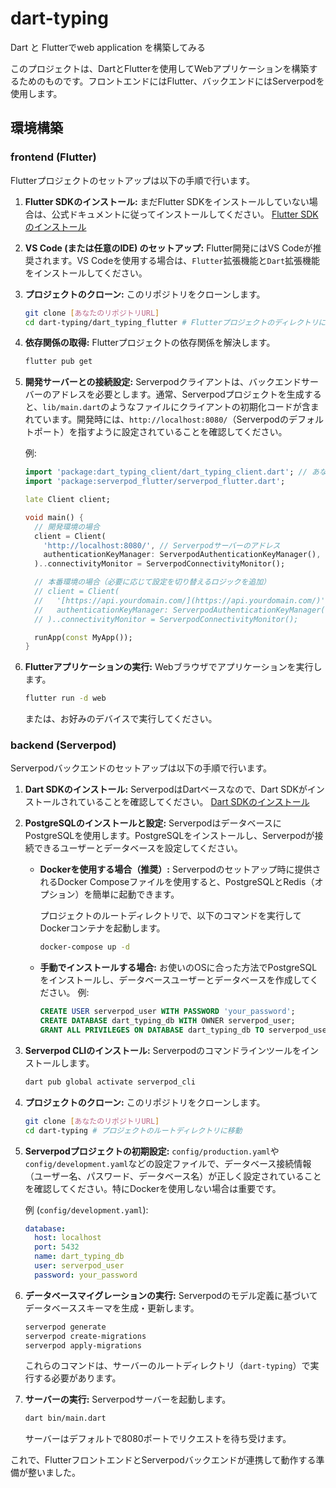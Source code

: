 # dart-typing

Dart と Flutterでweb application を構築してみる

このプロジェクトは、DartとFlutterを使用してWebアプリケーションを構築するためのものです。フロントエンドにはFlutter、バックエンドにはServerpodを使用します。

## 環境構築

### frontend (Flutter)

Flutterプロジェクトのセットアップは以下の手順で行います。

1.  **Flutter SDKのインストール:**
    まだFlutter SDKをインストールしていない場合は、公式ドキュメントに従ってインストールしてください。
    [Flutter SDKのインストール](https://flutter.dev/docs/get-started/install)

2.  **VS Code (または任意のIDE) のセットアップ:**
    Flutter開発にはVS Codeが推奨されます。VS Codeを使用する場合は、`Flutter`拡張機能と`Dart`拡張機能をインストールしてください。

3.  **プロジェクトのクローン:**
    このリポジトリをクローンします。
    ```bash
    git clone [あなたのリポジトリURL]
    cd dart-typing/dart_typing_flutter # Flutterプロジェクトのディレクトリに移動
    ```

4.  **依存関係の取得:**
    Flutterプロジェクトの依存関係を解決します。
    ```bash
    flutter pub get
    ```

5.  **開発サーバーとの接続設定:**
    Serverpodクライアントは、バックエンドサーバーのアドレスを必要とします。通常、Serverpodプロジェクトを生成すると、`lib/main.dart`のようなファイルにクライアントの初期化コードが含まれています。開発時には、`http://localhost:8080/`（Serverpodのデフォルトポート）を指すように設定されていることを確認してください。

    例:
    ```dart
    import 'package:dart_typing_client/dart_typing_client.dart'; // あなたのプロジェクト名に合わせる
    import 'package:serverpod_flutter/serverpod_flutter.dart';

    late Client client;

    void main() {
      // 開発環境の場合
      client = Client(
        'http://localhost:8080/', // Serverpodサーバーのアドレス
        authenticationKeyManager: ServerpodAuthenticationKeyManager(),
      )..connectivityMonitor = ServerpodConnectivityMonitor();

      // 本番環境の場合（必要に応じて設定を切り替えるロジックを追加）
      // client = Client(
      //   '[https://api.yourdomain.com/](https://api.yourdomain.com/)',
      //   authenticationKeyManager: ServerpodAuthenticationKeyManager(),
      // )..connectivityMonitor = ServerpodConnectivityMonitor();

      runApp(const MyApp());
    }
    ```

6.  **Flutterアプリケーションの実行:**
    Webブラウザでアプリケーションを実行します。
    ```bash
    flutter run -d web
    ```
    または、お好みのデバイスで実行してください。

### backend (Serverpod)

Serverpodバックエンドのセットアップは以下の手順で行います。

1.  **Dart SDKのインストール:**
    ServerpodはDartベースなので、Dart SDKがインストールされていることを確認してください。
    [Dart SDKのインストール](https://dart.dev/get-dart)

2.  **PostgreSQLのインストールと設定:**
    ServerpodはデータベースにPostgreSQLを使用します。PostgreSQLをインストールし、Serverpodが接続できるユーザーとデータベースを設定してください。

    * **Dockerを使用する場合（推奨）:**
        Serverpodのセットアップ時に提供されるDocker Composeファイルを使用すると、PostgreSQLとRedis（オプション）を簡単に起動できます。

        プロジェクトのルートディレクトリで、以下のコマンドを実行してDockerコンテナを起動します。
        ```bash
        docker-compose up -d
        ```

    * **手動でインストールする場合:**
        お使いのOSに合った方法でPostgreSQLをインストールし、データベースユーザーとデータベースを作成してください。
        例:
        ```sql
        CREATE USER serverpod_user WITH PASSWORD 'your_password';
        CREATE DATABASE dart_typing_db WITH OWNER serverpod_user;
        GRANT ALL PRIVILEGES ON DATABASE dart_typing_db TO serverpod_user;
        ```

3.  **Serverpod CLIのインストール:**
    Serverpodのコマンドラインツールをインストールします。
    ```bash
    dart pub global activate serverpod_cli
    ```

4.  **プロジェクトのクローン:**
    このリポジトリをクローンします。
    ```bash
    git clone [あなたのリポジトリURL]
    cd dart-typing # プロジェクトのルートディレクトリに移動
    ```

5.  **Serverpodプロジェクトの初期設定:**
    `config/production.yaml`や`config/development.yaml`などの設定ファイルで、データベース接続情報（ユーザー名、パスワード、データベース名）が正しく設定されていることを確認してください。特にDockerを使用しない場合は重要です。

    例 (`config/development.yaml`):
    ```yaml
    database:
      host: localhost
      port: 5432
      name: dart_typing_db
      user: serverpod_user
      password: your_password
    ```

6.  **データベースマイグレーションの実行:**
    Serverpodのモデル定義に基づいてデータベーススキーマを生成・更新します。
    ```bash
    serverpod generate
    serverpod create-migrations
    serverpod apply-migrations
    ```
    これらのコマンドは、サーバーのルートディレクトリ（`dart-typing`）で実行する必要があります。

7.  **サーバーの実行:**
    Serverpodサーバーを起動します。
    ```bash
    dart bin/main.dart
    ```
    サーバーはデフォルトで8080ポートでリクエストを待ち受けます。

これで、FlutterフロントエンドとServerpodバックエンドが連携して動作する準備が整いました。

